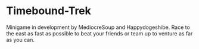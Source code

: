 # Timebound-Trek
Minigame in development by MediocreSoup and Happydogeshibe. Race to the east as fast as possible to beat your friends or team up to venture as far as you can.
